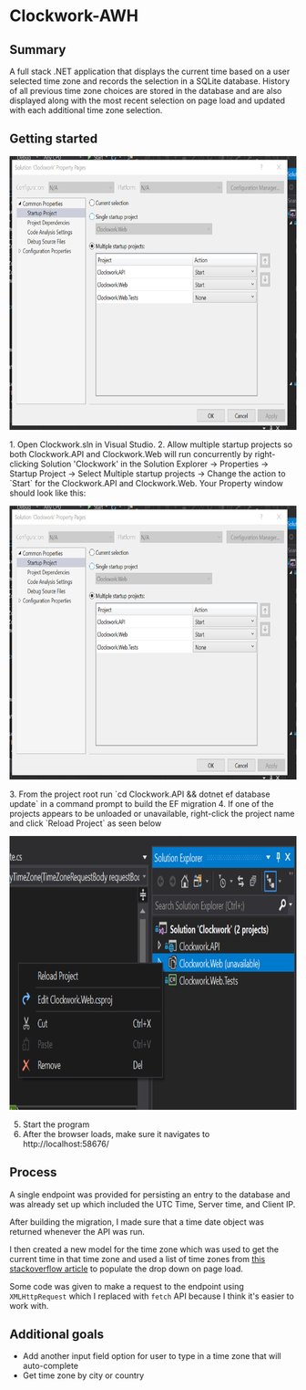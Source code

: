 # Clockwork-AWH

## Summary

A full stack .NET application that displays the current time based on a user selected time zone and records the selection in a SQLite database. History of all previous time zone choices are stored in the database and are also displayed along with the most recent selection on page load and updated with each additional time zone selection.

## Getting started
<p align="center"><img src="https://raw.githubusercontent.com/shabnamrahmed/Clockwork-AWH/master/Screenshots/allprojects.PNG" width="640" height="480"/></p> 
1. Open Clockwork.sln in Visual Studio.
2. Allow multiple startup projects so both Clockwork.API and Clockwork.Web will run concurrently by right-clicking Solution 'Clockwork' in the Solution Explorer -> Properties -> Startup Project -> Select Multiple startup projects -> Change the action to `Start` for the Clockwork.API and Clockwork.Web. Your Property window should look like this:
<p align="center"><img src="https://raw.githubusercontent.com/shabnamrahmed/Clockwork-AWH/master/Screenshots/allprojects.PNG" width="640" height="480"/></p> 
3. From the project root run `cd Clockwork.API && dotnet ef database update` in a command prompt to build the EF migration
4. If one of the projects appears to be unloaded or unavailable, right-click the project name and click `Reload Project` as seen below
<p align="center"><img src="https://raw.githubusercontent.com/shabnamrahmed/Clockwork-AWH/master/Screenshots/reload.png" width="640" height="480"/></p>

5. Start the program
6. After the browser loads, make sure it navigates to http://localhost:58676/

## Process

 A single endpoint was provided for persisting an entry to the database and was already set up which included the UTC Time, Server time, and Client IP. 

After building the migration, I made sure that a time date object was returned whenever the API was run.  

I  then created a new model for the time zone which was used to get the current time in that time zone and used a list of time zones from [this stackoverflow article](https://stackoverflow.com/questions/7908343/list-of-timezone-ids-for-use-with-findtimezonebyid-in-c) to populate the drop down on page load.  

Some code was given to make a request to the endpoint using `XMLHttpRequest` which I replaced with `fetch` API because I think it's easier to work with.

## Additional goals

* Add another input field option for user to type in a time zone that will auto-complete 
* Get time zone by city or country
 



